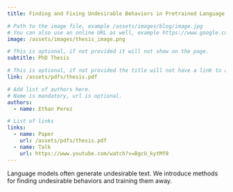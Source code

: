 ```yaml
---
title: Finding and Fixing Undesirable Behaviors in Pretrained Language Models

# Path to the image file, example /assets/images/blog/image.jpg
# You can also use an online URL as well, example https://www.google.com/image.jpg
image: /assets/images/thesis_image.png

# This is optional, if not provided it will not show on the page.
subtitle: PhD Thesis

# This is optional, if not provided the title will not have a link to anywhere
link: /assets/pdfs/thesis.pdf

# Add list of authors here.
# Name is mandatory, url is optional.
authors:
  - name: Ethan Perez

# List of links
links:
  - name: Paper
    url: /assets/pdfs/thesis.pdf
  - name: Talk
    url: https://www.youtube.com/watch?v=BgcU_kytMf8
---
```


<!--Abstract-->

Language models often generate undesirable text. We introduce methods for finding undesirable behaviors and training them away.
